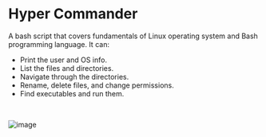 # Hyper Commander
A bash script that covers fundamentals of Linux operating system and Bash programming language. It can:
- Print the user and OS info.
- List the files and directories.
- Navigate through the directories.
- Rename, delete files, and change permissions.
- Find executables and run them.
<br />

![image](https://user-images.githubusercontent.com/75565512/231045538-5c36ac07-1f09-4714-8266-1bb7cc549db5.png)
